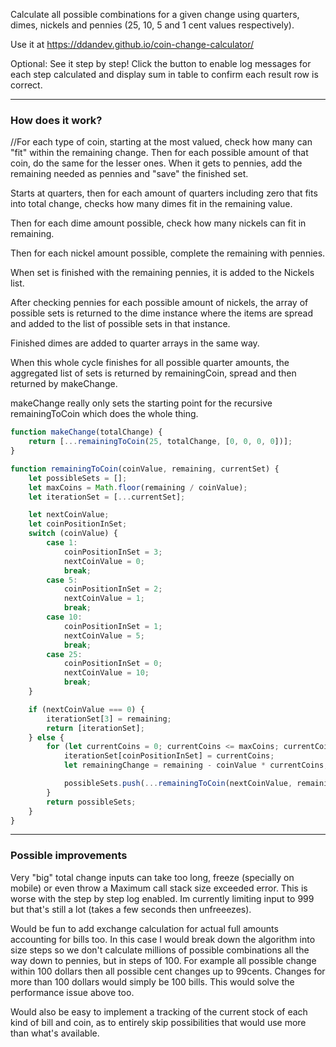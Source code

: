 Calculate all possible combinations for a given change using quarters, dimes, nickels and pennies (25, 10, 5 and 1 cent values respectively).

Use it at https://ddandev.github.io/coin-change-calculator/

Optional:
See it step by step! Click the button to enable log messages for each step calculated and display sum in table to confirm each result row is correct.

____

### How does it work?
//For each type of coin, starting at the most valued, check how many can "fit" within the remaining change. Then for each possible amount of that coin, do the same for the lesser ones. When it gets to pennies, add the remaining needed as pennies and "save" the finished set.

Starts at quarters, then for each amount of quarters including zero that fits into total change, checks how many dimes fit in the remaining value.

Then for each dime amount possible, check how many nickels can fit in remaining.

Then for each nickel amount possible, complete the remaining with pennies.

When set is finished with the remaining pennies, it is added to the Nickels list.

After checking pennies for each possible amount of nickels, the array of possible sets is returned to the dime instance where the items are spread and added to the list of possible sets in that instance.

Finished dimes are added to quarter arrays in the same way.

When this whole cycle finishes for all possible quarter amounts, the aggregated list of sets is returned by remainingCoin, spread and then returned by makeChange.

makeChange really only sets the starting point for the recursive remainingToCoin which does the whole thing.

```javascript
function makeChange(totalChange) {
	return [...remainingToCoin(25, totalChange, [0, 0, 0, 0])];
}

function remainingToCoin(coinValue, remaining, currentSet) {
	let possibleSets = [];
	let maxCoins = Math.floor(remaining / coinValue);
	let iterationSet = [...currentSet];

	let nextCoinValue;
	let coinPositionInSet;
	switch (coinValue) {
		case 1:
			coinPositionInSet = 3;
			nextCoinValue = 0;
			break;
		case 5:
			coinPositionInSet = 2;
			nextCoinValue = 1;
			break;
		case 10:
			coinPositionInSet = 1;
			nextCoinValue = 5;
			break;
		case 25:
			coinPositionInSet = 0;
			nextCoinValue = 10;
			break;
	}

	if (nextCoinValue === 0) {
		iterationSet[3] = remaining;
		return [iterationSet];
	} else {
		for (let currentCoins = 0; currentCoins <= maxCoins; currentCoins++) {
			iterationSet[coinPositionInSet] = currentCoins;
			let remainingChange = remaining - coinValue * currentCoins;

			possibleSets.push(...remainingToCoin(nextCoinValue, remainingChange, iterationSet));
		}
		return possibleSets;
	}
}
```

______
### Possible improvements

Very "big" total change inputs can take too long, freeze (specially on mobile) or even throw a Maximum call stack size exceeded error. This is worse with the step by step log enabled. Im currently limiting input to 999 but that's still a lot (takes a few seconds then unfreeezes).

Would be fun to add exchange calculation for actual full amounts accounting for bills too. In this case I would break down the algorithm into size steps so we don't calculate millions of possible combinations all the way down to pennies, but in steps of 100. For example all possible change within 100 dollars then all possible cent changes up to 99cents. Changes for more than 100 dollars would simply be 100 bills. This would solve the performance issue above too.

Would also be easy to implement a tracking of the current stock of each kind of bill and coin, as to entirely skip possibilities that would use more than what's available.